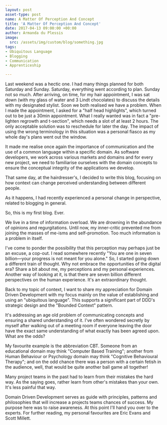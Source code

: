 ```yaml
---
layout: post
asset-type: post
name: A Matter Of Perception And Concept
title: 'A Matter Of Perception And Concept'
date: 2017-04-13 09:00:00 +00:00
author: Armanda du Plessis
image:
  src: /assets/img/custom/blog/something.jpg
tags:
- Ubiquitous Language
- Blogging
- Communication
- Apprenticeship

---
```


Last weekend was a hectic one. I had many things planned for both Saturday and Sunday. Saturday, everything went according to plan. Sunday not so much. After arriving, on time, for my hair appointment, I was sat down (with my glass of water and 3 Lindt chocolates) to discuss the details with my designated stylist. Soon we both realised we have a problem. When I made the appointment, I asked for a "half head highlights", which turned out to be just a 30min appointment. What I really wanted was in fact a "pre-lighten regrowth and t-section", which needs a slot of at least 2 hours.
The only acceptable solution was to reschedule for later the day. The impact of using the wrong terminology in this situation was a personal fiasco as my whole day's plans went out the window. 

It made me realise once again the importance of communication and the use of a common language within a specific domain. As software developers, we work across various markets and domains and for every new project, we need to familiarise ourselves with the domain concepts to ensure the conceptual integrity of the applications we develop.

That same day, at the hairdresser's, I decided to write this blog, focusing on how context can change perceived understanding between different people. 

As it happens, I had recently experienced a personal change in perspective, related to blogging in general.

So, this is my first blog. Ever.

We live in a time of information overload. We are drowning in the abundance of opinions and regurgitations. Until now, my inner-critic prevented me from joining the masses of me-isms and self-promotion. Too much information is a problem in itself.

I've come to ponder the possibility that this perception may perhaps just be an excuse, a cop-out. I read somewhere recently "You are one in seven billion—your progress is not meant for you alone." So, I started going down a different train of thought. Why not embrace the opportunities of the digital era? Share a bit about me, my perceptions and my personal experiences. Another way of looking at it, is that there are seven billion different perspectives on the human experience. It's an extraordinary thought.

Back to my topic of context, I want to share my appreciation for Domain Driven Development with my focus mainly on the value of establishing and using an "ubiquitous language". This supports a significant part of DDD's strategic design and the "Bounded Context" pattern.
 
It's addressing an age old problem of communicating concepts and ensuring a shared understanding of it. I've often wondered secretly by myself after walking out of a meeting room if everyone leaving the door have the exact same understanding of what exactly has been agreed upon. What are the odds?

My favourite example is the abbreviation CBT. Someone from an educational domain may think "Computer Based Training"; another from Human Behaviour or Psychology domain may think "Cognitive Behavioural Therapy"; and on the odd chance there was a person with a certain fetish in the audience, well, that would be quite another ball game all together!

Many project teams in the past had to learn from their mistakes the hard way. As the saying goes, rather learn from other's mistakes than your own. It's less painful that way.

Domain Driven Development serves as guide with principles, patterns and philosophies that will increase a projects teams chances of success.
My purpose here was to raise awareness. At this point I'll hand you over to the experts. For further reading, my personal favourites are Eric Evans and Scott Millett.
